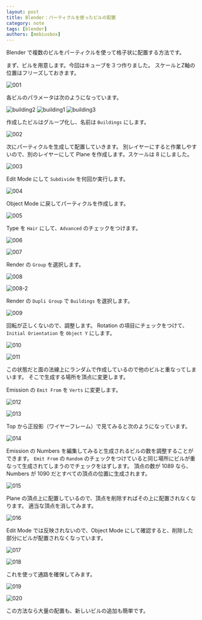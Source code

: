 ```yaml
---
layout: post
title: Blender：パーティクルを使ったビルの配置
category: note
tags: [blender]
authors: [mebiusbox]
---
```


Blender で複数のビルをパーティクルを使って格子状に配置する方法です。

まず、ビルを用意します。今回はキューブを３つ作りました。
スケールとZ軸の位置はフリーズしておきます。

![001](/img/post/2016-07-02-blender-building-001.png)

各ビルのパラメータは次のようになっています。

![building2](/img/post/2016-07-02-blender-building-building2.png)
![building1](/img/post/2016-07-02-blender-building-building1.png)
![building3](/img/post/2016-07-02-blender-building-building3.png)

作成したビルはグループ化し、名前は `Buildings` にします。

![002](/img/post/2016-07-02-blender-building-002.png)

次にパーティクルを生成して配置していきます。
別レイヤーにすると作業しやすいので、別のレイヤーにして Plane を作成します。スケールは 8 にしました。

![003](/img/post/2016-07-02-blender-building-003.png)

Edit Mode にして `Subdivide` を何回か実行します。

![004](/img/post/2016-07-02-blender-building-004.png)

Object Mode に戻してパーティクルを作成します。

![005](/img/post/2016-07-02-blender-building-005.png)

Type を `Hair` にして、`Advanced` のチェックをつけます。

![006](/img/post/2016-07-02-blender-building-006.png)

![007](/img/post/2016-07-02-blender-building-007.png)

Render の `Group` を選択します。

![008](/img/post/2016-07-02-blender-building-008.png)

![008-2](/img/post/2016-07-02-blender-building-008_2.png)

Render の `Dupli Group` で `Buildings` を選択します。

![009](/img/post/2016-07-02-blender-building-009.png)

回転が正しくないので、調整します。
Rotation の項目にチェックをつけて、`Initial Orientation` を `Object Y` にします。

![010](/img/post/2016-07-02-blender-building-010.png)

![011](/img/post/2016-07-02-blender-building-011.png)

この状態だと面の法線上にランダムで作成しているので他のビルと重なってしまいます。
そこで生成する場所を頂点に変更します。

Emission の `Emit From` を `Verts` に変更します。

![012](/img/post/2016-07-02-blender-building-012.png)

![013](/img/post/2016-07-02-blender-building-013.png)

Top から正投影（ワイヤーフレーム）で見てみると次のようになっています。

![014](/img/post/2016-07-02-blender-building-014.png)

Emission の Numbers を編集してみると生成されるビルの数を調整することができます。
`Emit From` の `Random` のチェックをつけていると同じ場所にビルが重なって生成されてしまうのでチェックをはずします。
頂点の数が 1089 なら、Numbers が 1090 だとすべての頂点の位置に生成されます。

![015](/img/post/2016-07-02-blender-building-015.png)

Plane の頂点上に配置しているので、頂点を削除すればその上に配置されなくなります。
適当な頂点を消してみます。

![016](/img/post/2016-07-02-blender-building-016.png)

Edit Mode では反映されないので、Object Mode にして確認すると、削除した部分にビルが配置されなくなっています。

![017](/img/post/2016-07-02-blender-building-017.png)

![018](/img/post/2016-07-02-blender-building-018.png)

これを使って通路を確保してみます。

![019](/img/post/2016-07-02-blender-building-019.png)

![020](/img/post/2016-07-02-blender-building-020.png)

この方法なら大量の配置も、新しいビルの追加も簡単です。
